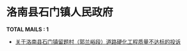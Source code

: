 # 洛南县石门镇人民政府

__TOTAL MAILS : 1__
- [关于洛南县石门镇留题村（郭兰峪段）道路硬化工程质量不达标的投诉](../../category/letters/4305.md)